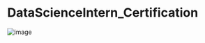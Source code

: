 # DataScienceIntern_Certification

![image](https://github.com/user-attachments/assets/a38b3b61-63c6-422c-9639-0cfa1699aa9f)
